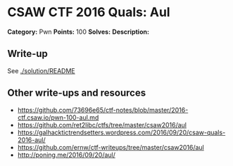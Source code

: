 # CSAW CTF 2016 Quals: Aul

**Category:** Pwn
**Points:** 100
**Solves:**
**Description:**

## Write-up

See [./solution/README](solution/README)

## Other write-ups and resources

* https://github.com/73696e65/ctf-notes/blob/master/2016-ctf.csaw.io/pwn-100-aul.md
* https://github.com/ret2libc/ctfs/tree/master/csaw2016/aul
* https://galhacktictrendsetters.wordpress.com/2016/09/20/csaw-quals-2016-aul/
* https://github.com/ernw/ctf-writeups/tree/master/csaw2016/aul
* http://poning.me/2016/09/20/aul/

